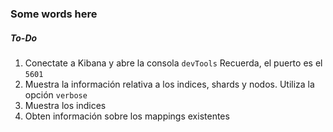 ### Some words here

##### To-Do

1. Conectate a Kibana y abre la consola `devTools` Recuerda, el puerto es el `5601`
2. Muestra la información relativa a los indices, shards y nodos. Utiliza la opción `verbose`
3. Muestra los indices
4. Obten información sobre los mappings existentes
